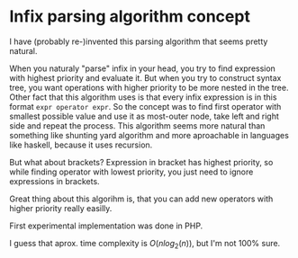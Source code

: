# Infix parsing algorithm concept

I have (probably re-)invented this parsing algorithm that seems pretty natural.

When you naturaly "parse" infix in your head, you try to find expression with highest priority and evaluate it. But when you try to construct syntax tree, you want operations with higher priority to be more nested in the tree. Other fact that this algorithm uses is that every infix expression is in this format `expr operator expr`. So the concept was to find first operator with smallest possible value and use it as most-outer node, take left and right side and repeat the process. This algorithm seems more natural than something like shunting yard algorithm and more aproachable in languages like haskell, because it uses recursion.

But what about brackets? Expression in bracket has highest priority, so while finding operator with lowest priority, you just need to ignore expressions in brackets.

Great thing about this algorihm is, that you can add new operators with higher priority really easilly.

First experimental implementation was done in PHP.

I guess that aprox. time complexity is $O(n log_2(n))$, but I'm not 100% sure.

